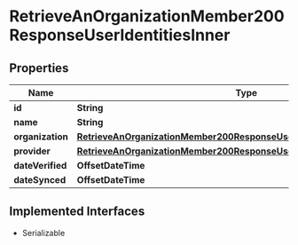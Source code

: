 

# RetrieveAnOrganizationMember200ResponseUserIdentitiesInner


## Properties

| Name | Type | Description | Notes |
|------------ | ------------- | ------------- | -------------|
|**id** | **String** |  |  |
|**name** | **String** |  |  |
|**organization** | [**RetrieveAnOrganizationMember200ResponseUserIdentitiesInnerOrganization**](RetrieveAnOrganizationMember200ResponseUserIdentitiesInnerOrganization.md) |  |  |
|**provider** | [**RetrieveAnOrganizationMember200ResponseUserIdentitiesInnerProvider**](RetrieveAnOrganizationMember200ResponseUserIdentitiesInnerProvider.md) |  |  |
|**dateVerified** | **OffsetDateTime** |  |  |
|**dateSynced** | **OffsetDateTime** |  |  |


## Implemented Interfaces

* Serializable


